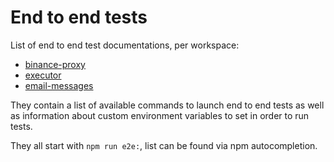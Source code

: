 # End to end tests

List of end to end test documentations, per workspace:

-   [binance-proxy](../../binance-proxy/docs/end-to-end-tests.md)
-   [executor](../../executor/docs/end-to-end-tests.md)
-   [email-messages](../../email-messages/docs/end-to-end-tests.md)

They contain a list of available commands to launch end to end tests as well as information about custom environment variables to set in order to run tests.

They all start with `npm run e2e:`, list can be found via npm autocompletion.

